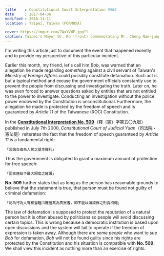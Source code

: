 ```yaml
---
title    : Constitutional Court Interpretation #509
date     : 2017-04-06
modified : 2018-11-11
location : Taipei, Taiwan (FORMOSA)

cover: https://imgur.com/7AxYVWF.jpg?1
caption: Taipei's Mayor Dr. Ko (front) commemorating Mr. Cheng Nan-jung (back), a martyr to free speech of post-WWII Formosa.
---
```


I'm writing this article just to document the event that happened recently and to
provide my perspective of this particular incident.

Earlier this month, my friend, let's call him *Bob*, was warned that an allegation
he made regarding *something* against a civil servant of Taiwan's *Ministry
of Foreign Affairs* could possibly constitute defamation. Such act is but a typical
method and excuse the government officials constantly use to prevent the people from
discussing and investigating the truth. Later on, he was even forced to answer
questions asked by entities that are not entitled to the power to investigate.
Conducting an investigation without the police power endowed by the Constitution is
unconstitutional. Furthermore, the allegation he made is protected by the freedom of
speech and is guaranteed by *Article 11* of the Taiwanese (ROC) Constitution.

In the **[Constitutional Interpretation No. 509][ie]**（釋〔憲〕字第五〇九號）published
in July 7th 2000, *Constitutional Court of Judicial Yuan*（司法院・憲法庭）reiterates
the fact that the freedom of speech guaranteed by *Article 11* is a fundamental right:

	「言論自由為人民之基本權利」

Thus the government is obligated to grant a maximum amount of protection for free
speech:

	「國家應給予最大限度之維護」

**No. 509** further states that as long as the person has reasonable
grounds to believe that the statement is true, that person must be found not guilty of
criminal defamation:

	「認為行為人有相當理由確信其為真實者，即不能以誹謗罪之刑責相繩」

The law of defamation is supposed to protect the reputation of a natural person but it
is often abused by politicians so people will avoid discussing certain topics. This is
wrong because a democratic institution is based upon open discussions and the system
will fail to operate if the freedom of expression is taken away. Although there are
*some people* who want to sue *Bob* for defamation, *Bob* will not be found guilty
since his rights are protected by the Constitution and his situation is compatible with
**No. 509**. We shall view this incident as nothing more than an exercise of rights.

[ie]: http://www.judicial.gov.tw/constitutionalcourt/p03_01.asp?expno=509
